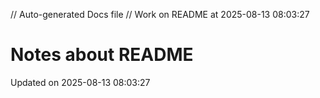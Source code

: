 // Auto-generated Docs file
// Work on README at 2025-08-13 08:03:27
# Notes about README
Updated on 2025-08-13 08:03:27
